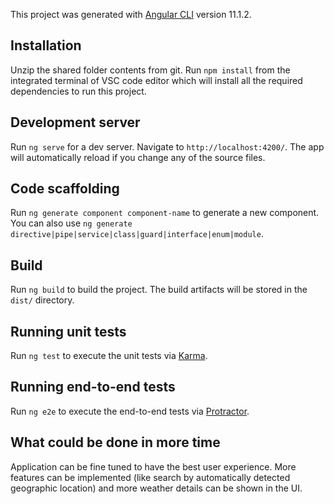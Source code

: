 This project was generated with [Angular CLI](https://github.com/angular/angular-cli) version 11.1.2. 

## Installation 

Unzip the shared folder contents from git. Run `npm install` from the integrated terminal of VSC code editor which will install all the required dependencies to run this project. 

## Development server

Run `ng serve` for a dev server. Navigate to `http://localhost:4200/`. The app will automatically reload if you change any of the source files.

## Code scaffolding

Run `ng generate component component-name` to generate a new component. You can also use `ng generate directive|pipe|service|class|guard|interface|enum|module`.

## Build

Run `ng build` to build the project. The build artifacts will be stored in the `dist/` directory. 

## Running unit tests

Run `ng test` to execute the unit tests via [Karma](https://karma-runner.github.io).

## Running end-to-end tests

Run `ng e2e` to execute the end-to-end tests via [Protractor](http://www.protractortest.org/).

## What could be done in more time 

Application can be fine tuned to have the best user experience. More features can be implemented (like search by automatically detected geographic location) and more weather details can be shown in the UI.